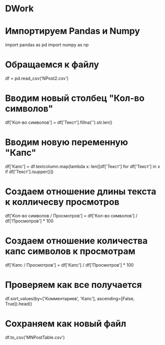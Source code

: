 # DWork

# Импортируем Pandas и Numpy 
import pandas as pd
import numpy as np

# Обращаемся к файлу
df = pd.read_csv('NPost2.csv')

# Вводим новый столбец "Кол-во символов"
df['Кол-во символов'] = df['Текст'].fillna('').str.len()

# Вводим новую переменную "Капс"
df['Капс'] = df.textcolumn.map(lambda x: len([df['Текст'] for df['Текст'] in x if df['Текст'].isupper()])

# Создаем отношение длины текста к колличесву просмотров
df['Кол-во символов / Просмотров'] = df['Кол-во символов'] / df['Просмотров'] * 100

# Создаем отношение количества капс символов к просмотрам
df['Капс / Просмотров'] = df['Капс'] / df['Просмотров'] * 100
  
# Проверяем как все получается                                           
df.sort_values(by=['Комментариев', 'Капс'], ascending=[False, True]).head()

# Сохраняем как новый файл
df.to_csv('MNPostTable.csv')
